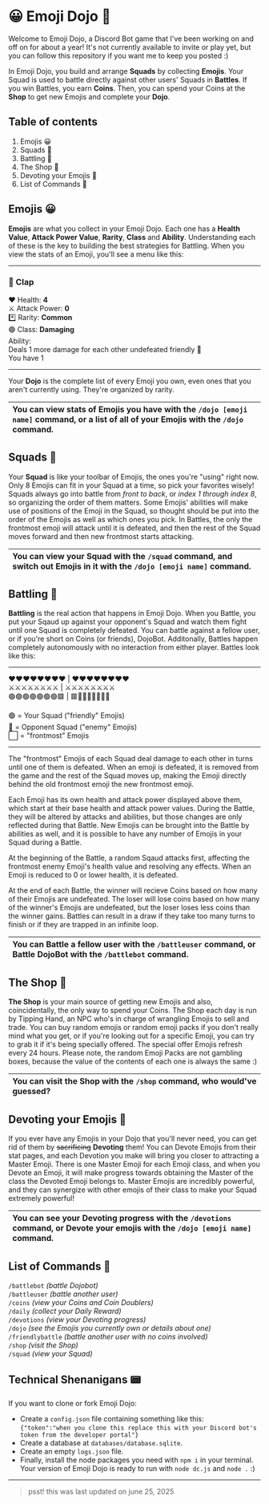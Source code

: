 <!-- no toc -->
# 😀 Emoji Dojo 🎋
Welcome to Emoji Dojo, a Discord Bot game that I've been working on and off on for about a year! It's not currently available to invite or play yet, but you can follow this repository if you want me to keep you posted :)

In Emoji Dojo, you build and arrange **Squads** by collecting **Emojis**. Your Squad is used to battle directly against other users' Squads in **Battles**. If you win Battles, you earn **Coins**. Then, you can spend your Coins at the **Shop** to get new Emojis and complete your **Dojo**.

## Table of contents
1. Emojis 😀
1. Squads 👥
1. Battling 🤜
1. The Shop 💁
1. Devoting your Emojis 🛐
1. List of Commands 💬

## Emojis 😀  
**Emojis** are what you collect in your Emoji Dojo. Each one has a **Health Value**, **Attack Power Value**, **Rarity**, **Class** and **Ability**. Understanding each of these is the key to building the best strategies for Battling. When you view the stats of an Emoji, you'll see a menu like this:

---

<!-- no toc -->
### 👏 Clap <!-- no toc -->
❤️ Health: **4**  
⚔️ Attack Power: **0**  
*️⃣ Rarity: **Common**  
🟣 Class: **Damaging**  
Ability:  
Deals 1 more damage for each other undefeated friendly 👏  
You have 1

---

Your **Dojo** is the complete list of every Emoji you own, even ones that you aren't currently using. They're organized by rarity.
  
| You can view stats of Emojis you have with the `/dojo [emoji name]` command, or a list of all of your Emojis with the `/dojo` command. |  
| :--- |

## Squads 👥
Your **Squad** is like your toolbar of Emojis, the ones you're "using" right now. Only 8 Emojis can fit in your Squad at a time, so pick your favorites wisely! Squads always go into battle from *front to back*, or *index 1 through index 8*, so organizing the order of them matters. Some Emojis' abilities will make use of positions of the Emoji in the Squad, so thought should be put into the order of the Emojis as well as which ones you pick. In Battles, the only the frontmost emoji will attack until it is defeated, and then the rest of the Squad moves forward and then new frontmost starts attacking.
  
| You can view your Squad with the `/squad` command, and switch out Emojis in it with the `/dojo [emoji name]` command. |
| :--- |

## Battling 🤜
**Battling** is the real action that happens in Emoji Dojo. When you Battle, you put your Sqaud up against your opponent's Squad and watch them fight until one Squad is completely defeated. You can battle against a fellow user, or if you're short on Coins (or friends), DojoBot. Additonally, Battles happen completely autonomously with no interaction from either player. Battles look like this:

---

❤️❤️❤️❤️❤️❤️❤️❤️ | ❤️❤️❤️❤️❤️❤️❤️❤️  
⚔️⚔️⚔️⚔️⚔️⚔️⚔️⚔️ | ⚔️⚔️⚔️⚔️⚔️⚔️⚔️⚔️  
🟢🟢🟢🟢🟢🟢🟢🟩 | 🟥🔴🔴🔴🔴🔴🔴🔴  

🟢 = Your Squad ("friendly" Emojis)  
🔴 = Opponent Squad ("enemy" Emojis)  
⬜ = "frontmost" Emojis  

---

The "frontmost" Emojis of each Squad deal damage to each other in turns until one of them is defeated. When an emoji is defeated, it is removed from the game and the rest of the Squad moves up, making the Emoji directly behind the old frontmost emoji the new frontmost emoji.  

Each Emoji has its own health and attack power displayed above them, which start at their base health and attack power values. During the Battle, they will be altered by attacks and abilities, but those changes are only reflected during that Battle. New Emojis can be brought into the Battle by abilities as well, and it is possible to have any number of Emojis in your Squad during a Battle.

At the beginning of the Battle, a random Sqaud attacks first, affecting the frontmost enemy Emoji's health value and resolving any effects. When an Emoji is reduced to 0 or lower health, it is defeated.

At the end of each Battle, the winner will recieve Coins based on how many of their Emojis are undefeated. The loser will lose coins based on how many of the winner's Emojis are undefeated, but the loser loses less coins than the winner gains. Battles can result in a draw if they take too many turns to finish or if they are trapped in an infinite loop.

| You can Battle a fellow user with the `/battleuser` command, or Battle DojoBot with the `/battlebot` command. |
| :--- |

## The Shop 💁
**The Shop** is your main source of getting new Emojis and also, coincidentally, the only way to spend your Coins. The Shop each day is run by Tipping Hand, an NPC who's in charge of wrangling Emojis to sell and trade. You can buy random emojis or random emoji packs if you don't really mind what you get, or if you're looking out for a specific Emoji, you can try to grab it if it's being specially offered. The special offer Emojis refresh every 24 hours. Please note, the random Emoji Packs are not gambling boxes, because the value of the contents of each one is always the same :)

| You can visit the Shop with the `/shop` command, who would've guessed? |
| :--- |

## Devoting your Emojis 🛐
If you ever have any Emojis in your Dojo that you'll never need, you can get rid of them by ~~sacrificing~~ **Devoting** them! You can Devote Emojis from their stat pages, and each Devotion you make will bring you closer to attracting a Master Emoji. There is one Master Emoji for each Emoji class, and when you Devote an Emoji, it will make progress towards obtaining the Master of the class the Devoted Emoji belongs to. Master Emojis are incredibly powerful, and they can synergize with other emojis of their class to make your Squad extremely powerful!

| You can see your Devoting progress with the `/devotions` command, or Devote your emojis with the `/dojo [emoji name]` command. |
| :--- |

## List of Commands 💬
`/battlebot` *(battle Dojobot)*  
`/battleuser` *(battle another user)*  
`/coins` *(view your Coins and Coin Doublers)*  
`/daily` *(collect your Daily Reward)*  
`/devotions` *(view your Devoting progress)*  
`/dojo` *(see the Emojis you currently own or details about one)*  
`/friendlybattle` *(battle another user with no coins involved)*  
`/shop` *(visit the Shop)*  
`/squad` *(view your Squad)*  

## Technical Shenanigans 📟
If you want to clone or fork Emoji Dojo:  
- Create a `config.json` file containing something like this:  
    ```{"token":"when you clone this replace this with your Discord bot's token from the developer portal"}```  
- Create a database at `databases/database.sqlite`.  
- Create an empty `logs.json` file.  
- Finally, install the node packages you need with `npm i` in your terminal.  
Your version of Emoji Dojo is ready to run with `node dc.js` and `node .` :)  
  
---

> psst! this was last updated on june 25, 2025
